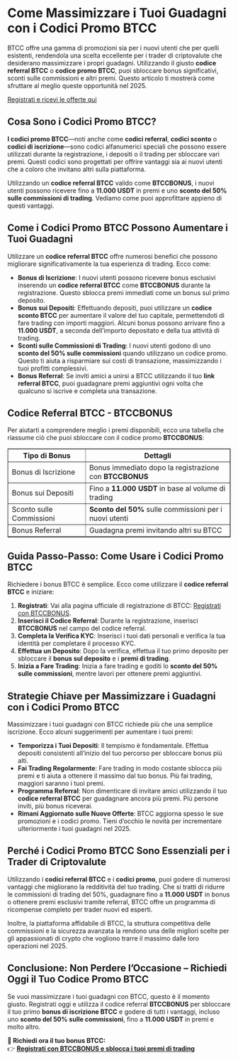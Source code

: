 <h1>Come Massimizzare i Tuoi Guadagni con i Codici Promo BTCC</h1>

<p>BTCC offre una gamma di promozioni sia per i nuovi utenti che per quelli esistenti, rendendola una scelta eccellente per i trader di criptovalute che desiderano massimizzare i propri guadagni. Utilizzando il giusto <strong>codice referral BTCC</strong> o <strong>codice promo BTCC</strong>, puoi sbloccare bonus significativi, sconti sulle commissioni e altri premi. Questo articolo ti mostrerà come sfruttare al meglio queste opportunità nel 2025.</p>
<p><a href="https://partner.btcc.com/us/c/BTCCBONUS/9303" target="_blank">Registrati e ricevi le offerte qui</a></p>
<img src="https://images.mirror-media.xyz/publication-images/mOyzTHo__cWXepjeKkd-v.png?height=500&amp;width=1000" decoding="async" data-nimg="fill" class="css-xah9so" style="position: absolute; inset: 0px; box-sizing: border-box; padding: 0px; border: none; margin: auto; display: block; width: 0px; height: 0px; min-width: 100%; max-width: 100%; min-height: 100%; max-height: 100%;">

<h2>Cosa Sono i Codici Promo BTCC?</h2>

<p><strong>I codici promo BTCC</strong>—noti anche come <strong>codici referral</strong>, <strong>codici sconto</strong> o <strong>codici di iscrizione</strong>—sono codici alfanumerici speciali che possono essere utilizzati durante la registrazione, i depositi o il trading per sbloccare vari premi. Questi codici sono progettati per offrire vantaggi sia ai nuovi utenti che a coloro che invitano altri sulla piattaforma.</p>

<p>Utilizzando un <strong>codice referral BTCC</strong> valido come <strong>BTCCBONUS</strong>, i nuovi utenti possono ricevere fino a <strong>11.000 USDT</strong> in premi e uno <strong>sconto del 50% sulle commissioni di trading</strong>. Vediamo come puoi approfittare appieno di questi vantaggi.</p>

<h2>Come i Codici Promo BTCC Possono Aumentare i Tuoi Guadagni</h2>

<p>Utilizzare un <strong>codice referral BTCC</strong> offre numerosi benefici che possono migliorare significativamente la tua esperienza di trading. Ecco come:</p>

<ul>
  <li><strong>Bonus di Iscrizione</strong>: I nuovi utenti possono ricevere bonus esclusivi inserendo un <strong>codice referral BTCC</strong> come <strong>BTCCBONUS</strong> durante la registrazione. Questo sblocca premi immediati come un bonus sul primo deposito.</li>
  <li><strong>Bonus sui Depositi</strong>: Effettuando depositi, puoi utilizzare un <strong>codice sconto BTCC</strong> per aumentare il valore del tuo capitale, permettendoti di fare trading con importi maggiori. Alcuni bonus possono arrivare fino a <strong>11.000 USDT</strong>, a seconda dell’importo depositato e della tua attività di trading.</li>
  <li><strong>Sconti sulle Commissioni di Trading</strong>: I nuovi utenti godono di uno <strong>sconto del 50% sulle commissioni</strong> quando utilizzano un codice promo. Questo ti aiuta a risparmiare sui costi di transazione, massimizzando i tuoi profitti complessivi.</li>
  <li><strong>Bonus Referral</strong>: Se inviti amici a unirsi a BTCC utilizzando il tuo <strong>link referral BTCC</strong>, puoi guadagnare premi aggiuntivi ogni volta che qualcuno si iscrive e completa una transazione.</li>
</ul>

<h2>Codice Referral BTCC - BTCCBONUS</h2>

<p>Per aiutarti a comprendere meglio i premi disponibili, ecco una tabella che riassume ciò che puoi sbloccare con il codice promo <strong>BTCCBONUS</strong>:</p>

<table border="1">
  <tr><th>Tipo di Bonus</th><th>Dettagli</th></tr>
  <tr><td>Bonus di Iscrizione</td><td>Bonus immediato dopo la registrazione con <strong>BTCCBONUS</strong></td></tr>
  <tr><td>Bonus sui Depositi</td><td>Fino a <strong>11.000 USDT</strong> in base al volume di trading</td></tr>
  <tr><td>Sconto sulle Commissioni</td><td><strong>Sconto del 50%</strong> sulle commissioni per i nuovi utenti</td></tr>
  <tr><td>Bonus Referral</td><td>Guadagna premi invitando altri su BTCC</td></tr>
</table>

<h2>Guida Passo-Passo: Come Usare i Codici Promo BTCC</h2>

<p>Richiedere i bonus BTCC è semplice. Ecco come utilizzare il <strong>codice referral BTCC</strong> e iniziare:</p>

<ol>
  <li><strong>Registrati</strong>: Vai alla pagina ufficiale di registrazione di BTCC: <a href="https://partner.btcc.com/us/c/BTCCBONUS/9303" target="_blank">Registrati con BTCCBONUS</a>.</li>
  <li><strong>Inserisci il Codice Referral</strong>: Durante la registrazione, inserisci <strong>BTCCBONUS</strong> nel campo del codice referral.</li>
  <li><strong>Completa la Verifica KYC</strong>: Inserisci i tuoi dati personali e verifica la tua identità per completare il processo KYC.</li>
  <li><strong>Effettua un Deposito</strong>: Dopo la verifica, effettua il tuo primo deposito per sbloccare il <strong>bonus sul deposito</strong> e i <strong>premi di trading</strong>.</li>
  <li><strong>Inizia a Fare Trading</strong>: Inizia a fare trading e goditi lo <strong>sconto del 50% sulle commissioni</strong>, mentre lavori per ottenere premi aggiuntivi.</li>
</ol>

<h2>Strategie Chiave per Massimizzare i Guadagni con i Codici Promo BTCC</h2>

<p>Massimizzare i tuoi guadagni con BTCC richiede più che una semplice iscrizione. Ecco alcuni suggerimenti per aumentare i tuoi premi:</p>

<ul>
  <li><strong>Temporizza i Tuoi Depositi</strong>: Il tempismo è fondamentale. Effettua depositi consistenti all’inizio del tuo percorso per sbloccare bonus più alti.</li>
  <li><strong>Fai Trading Regolarmente</strong>: Fare trading in modo costante sblocca più premi e ti aiuta a ottenere il massimo dal tuo bonus. Più fai trading, maggiori saranno i tuoi premi.</li>
  <li><strong>Programma Referral</strong>: Non dimenticare di invitare amici utilizzando il tuo <strong>codice referral BTCC</strong> per guadagnare ancora più premi. Più persone inviti, più bonus riceverai.</li>
  <li><strong>Rimani Aggiornato sulle Nuove Offerte</strong>: BTCC aggiorna spesso le sue promozioni e i codici promo. Tieni d’occhio le novità per incrementare ulteriormente i tuoi guadagni nel 2025.</li>
</ul>

<h2>Perché i Codici Promo BTCC Sono Essenziali per i Trader di Criptovalute</h2>

<p>Utilizzando i <strong>codici referral BTCC</strong> e i <strong>codici promo</strong>, puoi godere di numerosi vantaggi che migliorano la redditività del tuo trading. Che si tratti di ridurre le commissioni di trading del 50%, guadagnare fino a <strong>11.000 USDT</strong> in bonus o ottenere premi esclusivi tramite referral, BTCC offre un programma di ricompense completo per trader nuovi ed esperti.</p>

<p>Inoltre, la piattaforma affidabile di BTCC, la struttura competitiva delle commissioni e la sicurezza avanzata la rendono una delle migliori scelte per gli appassionati di crypto che vogliono trarre il massimo dalle loro operazioni nel 2025.</p>

<h2>Conclusione: Non Perdere l’Occasione – Richiedi Oggi il Tuo Codice Promo BTCC</h2>

<p>Se vuoi massimizzare i tuoi guadagni con BTCC, questo è il momento giusto. Registrati oggi e utilizza il codice referral <strong>BTCCBONUS</strong> per sbloccare il tuo primo <strong>bonus di iscrizione BTCC</strong> e godere di tutti i vantaggi, incluso uno <strong>sconto del 50% sulle commissioni</strong>, fino a <strong>11.000 USDT</strong> in premi e molto altro.</p>

<p><strong>🎁 Richiedi ora il tuo bonus BTCC:</strong><br>
👉 <a href="https://partner.btcc.com/us/c/BTCCBONUS/9303" target="_blank"><strong>Registrati con BTCCBONUS e sblocca i tuoi premi di trading</strong></a></p>
